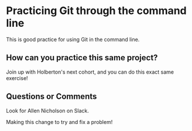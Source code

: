 # Practicing Git through the command line

This is good practice for using Git in the command line.

## How can you practice this same project?

Join up with Holberton's next cohort, and you can do this exact same exercise!

## Questions or Comments

Look for Allen Nicholson on Slack.

Making this change to try and fix a problem!